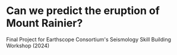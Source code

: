 # Can we predict the eruption of Mount Rainier?
Final Project for Earthscope Consortium's Seismology Skill Building Workshop (2024)
